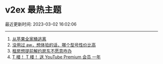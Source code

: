 # v2ex 最热主题

最近更新时间: 2023-03-02 16:02:06

--- 
1. [从苹果全家桶逃离](https://www.v2ex.com/t/920407) 
2. [没用过 aw，想体验的话，哪个型号性价比高](https://www.v2ex.com/t/920340) 
3. [租房想提前解约房东不愿意咋办](https://www.v2ex.com/t/920355) 
4. [T 楼！ T 楼！ 送 YouTube Premium 会员 一年](https://www.v2ex.com/t/920425) 

